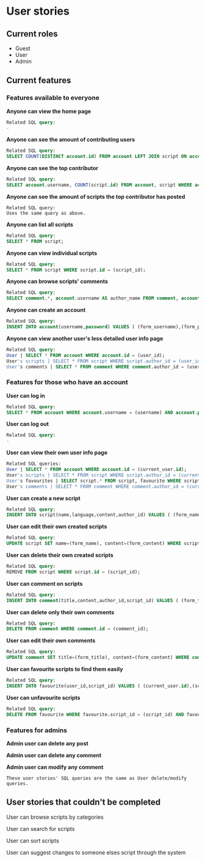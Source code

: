 # User stories
## Current roles
* Guest
* User
* Admin

## Current features
### Features available to everyone
**Anyone can view the home page**
```sql
Related SQL query:
-
```

**Anyone can see the amount of contributing users**
```sql
Related SQL query:
SELECT COUNT(DISTINCT account.id) FROM account LEFT JOIN script ON account.id = script.author_id LEFT JOIN comment ON account.id = comment.author_id WHERE account.id = script.author_id OR account.id = comment.author_id;
```

**Anyone can see the top contributor**
```sql
Related SQL query:
SELECT account.username, COUNT(script.id) FROM account, script WHERE account.id = script.author_id GROUP BY username ORDER BY COUNT(script.id) DESC;
```

**Anyone can see the amount of scripts the top contributor has posted**
```
Related SQL query:
Uses the same query as above.
```

**Anyone can list all scripts**
```sql
Related SQL query:
SELECT * FROM script;
```

**Anyone can view individual scripts**
```sql
Related SQL query:
SELECT * FROM script WHERE script.id = (script_id);
```

**Anyone can browse scripts' comments**
```sql
Related SQL query:
SELECT comment.*, account.username AS author_name FROM comment, account WHERE comment.author_id = account.id AND comment.script_id = (script_id);
```

**Anyone can create an account**
```sql
Related SQL query:
INSERT INTO account(username,password) VALUES ( (form_username),(form_password) );
```

**Anyone can view another user's less detailed user info page**
```sql
Related SQL query:
User | SELECT * FROM account WHERE account.id = (user_id);
User's scripts | SELECT * FROM script WHERE script.author_id = (user_id);
User's comments | SELECT * FROM comment WHERE comment.author_id = (user_id);
```

### Features for those who have an account
**User can log in**
```sql
Related SQL query:
SELECT * FROM account WHERE account.username = (username) AND account.password = (password);
```

**User can log out**
```sql
Related SQL query:
-
```

**User can view their own user info page**
```sql
Related SQL queries:
User | SELECT * FROM account WHERE account.id = (current_user.id);
User's scripts | SELECT * FROM script WHERE script.author_id = (current_user.id);
User's favourites | SELECT script.* FROM script, favourite WHERE script.id = favourite.script_id AND favourite.user_id = (current_user.id);
User's comments | SELECT * FROM comment WHERE comment.author_id = (current_user.id);
```

**User can create a new script**
```sql
Related SQL query:
INSERT INTO script(name,language,content,author_id) VALUES ( (form_name),(form_language),(form_content),(current_user.id) );
```

**User can edit their own created scripts**
```sql
Related SQL query:
UPDATE script SET name=(form_name), content=(form_content) WHERE script.id = (script_id);
```

**User can delete their own created scripts**
```sql
Related SQL query:
REMOVE FROM script WHERE script.id = (script_id);
```

**User can comment on scripts**
```sql
Related SQL query:
INSERT INTO comment(title,content,author_id,script_id) VALUES ( (form_title),(form_content),(current_user.id),(script_id) );
```

**User can delete only their own comments**
```sql
Related SQL query:
DELETE FROM comment WHERE comment.id = (comment_id);
```

**User can edit their own comments**
```sql
Related SQL query:
UPDATE comment SET title=(form_title), content=(form_content) WHERE comment.id = (comment_id);
```

**User can favourite scripts to find them easily**
```sql
Related SQL query:
INSERT INTO favourite(user_id,script_id) VALUES ( (current_user.id),(script_id) );
```

**User can unfavourite scripts**
```sql
Related SQL query:
DELETE FROM favourite WHERE favourite.script_id = (script_id) AND favourite.user_id = (current_user.id);
```

### Features for admins
**Admin user can delete any post**

**Admin user can delete any comment**

**Admin user can modify any comment**
```
These user stories' SQL queries are the same as User delete/modify queries.
```

## User stories that couldn't be completed
User can browse scripts by categories

User can search for scripts

User can sort scripts

User can suggest changes to someone elses script through the system
